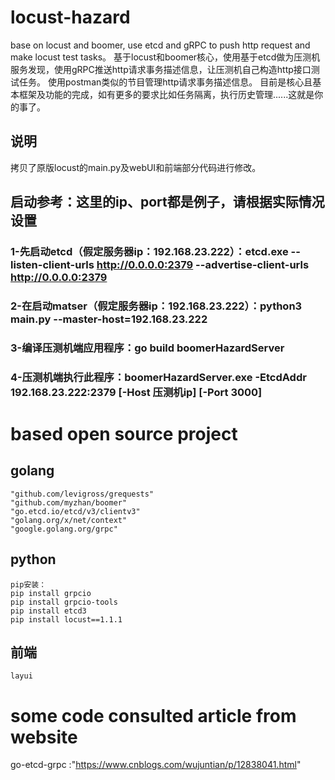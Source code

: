 # locust-hazard
  base on locust and boomer, use etcd and gRPC to push http request and make locust test tasks。
  基于locust和boomer核心，使用基于etcd做为压测机服务发现，使用gRPC推送http请求事务描述信息，让压测机自己构造http接口测试任务。
  使用postman类似的节目管理http请求事务描述信息。
  目前是核心且基本框架及功能的完成，如有更多的要求比如任务隔离，执行历史管理......这就是你的事了。

## 说明
拷贝了原版locust的main.py及webUI和前端部分代码进行修改。


## 启动参考：这里的ip、port都是例子，请根据实际情况设置
  ### 1-先启动etcd（假定服务器ip：192.168.23.222）：etcd.exe --listen-client-urls http://0.0.0.0:2379 --advertise-client-urls http://0.0.0.0:2379
  ### 2-在启动matser（假定服务器ip：192.168.23.222）：python3 main.py --master-host=192.168.23.222
  ### 3-编译压测机端应用程序：go build boomerHazardServer
  ### 4-压测机端执行此程序：boomerHazardServer.exe -EtcdAddr 192.168.23.222:2379 [-Host 压测机ip] [-Port 3000]
    
# based open source project
  ## golang
    "github.com/levigross/grequests"
    "github.com/myzhan/boomer"
    "go.etcd.io/etcd/v3/clientv3"
    "golang.org/x/net/context"
    "google.golang.org/grpc"
  ## python
    pip安装：
    pip install grpcio
    pip install grpcio-tools
    pip install etcd3
    pip install locust==1.1.1
  ## 前端
    layui
# some code consulted article  from website
   go-etcd-grpc :"https://www.cnblogs.com/wujuntian/p/12838041.html"
